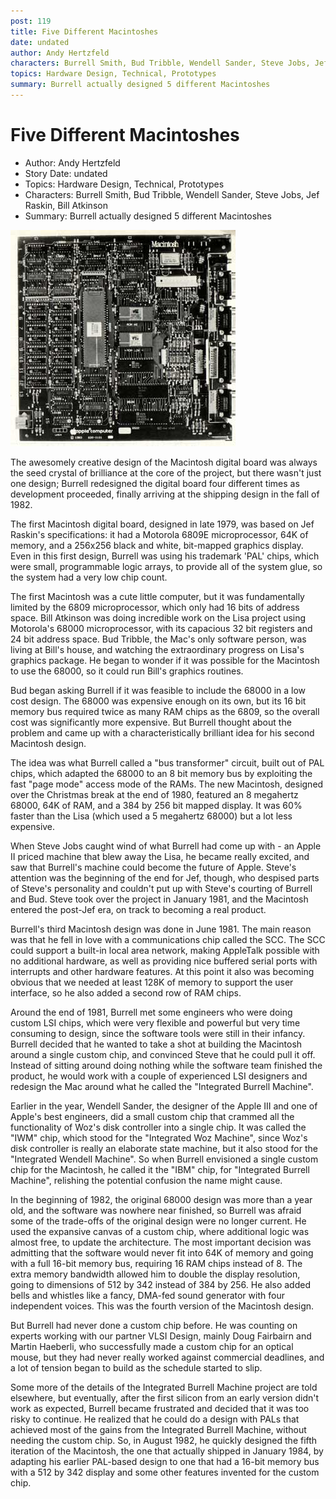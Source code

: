 ```yaml
---
post: 119
title: Five Different Macintoshes
date: undated
author: Andy Hertzfeld
characters: Burrell Smith, Bud Tribble, Wendell Sander, Steve Jobs, Jef Raskin, Bill Atkinson
topics: Hardware Design, Technical, Prototypes
summary: Burrell actually designed 5 different Macintoshes
---
```


# Five Different Macintoshes
* Author: Andy Hertzfeld
* Story Date: undated
* Topics: Hardware Design, Technical, Prototypes
* Characters: Burrell Smith, Bud Tribble, Wendell Sander, Steve Jobs, Jef Raskin, Bill Atkinson
* Summary: Burrell actually designed 5 different Macintoshes

![The final version of the Mac digital board](images/Macintosh/mac_digital_board.jpg) 
    
The awesomely creative design of the Macintosh digital board was always the seed crystal of brilliance at the core of the project,  but there wasn't just one design; Burrell redesigned the digital board four different times as development proceeded, finally arriving at the shipping design in the fall of 1982.

The first Macintosh digital board, designed in late 1979, was based on Jef Raskin's specifications: it had a Motorola 6809E microprocessor, 64K of memory, and a 256x256 black and white, bit-mapped graphics display.  Even in this first design, Burrell was using his trademark 'PAL' chips, which were small, programmable logic arrays, to provide all of the system glue, so the system had a very low chip count.

The first Macintosh was a cute little computer, but it was fundamentally limited by the 6809 microprocessor, which only had 16 bits of address space.  Bill Atkinson was doing incredible work on the Lisa project using Motorola's 68000 microprocessor, with its capacious 32 bit registers and 24 bit address space.  Bud Tribble, the Mac's only software person, was living at Bill's house, and watching the extraordinary progress on Lisa's graphics package.  He began to wonder if it was possible for the Macintosh to use the 68000, so it could run Bill's graphics routines.

Bud began asking Burrell if it was feasible to include the 68000 in a low cost design.  The 68000 was expensive enough on its own, but its 16 bit memory bus required twice as many RAM chips as the 6809, so the overall cost was significantly more expensive.  But Burrell thought about the problem and came up with a characteristically brilliant idea for his second Macintosh design.

The idea was what Burrell called a "bus transformer" circuit, built out of PAL chips, which adapted the 68000 to an 8 bit memory bus by exploiting the fast "page mode" access mode of the RAMs.  The new Macintosh, designed over the Christmas break at the end of 1980, featured an 8 megahertz 68000, 64K of RAM, and a 384 by 256 bit mapped display.  It was 60% faster than the Lisa (which used a 5 megahertz 68000) but a lot less expensive.

When Steve Jobs caught wind of what Burrell had come up with - an Apple II priced machine that blew away the Lisa, he became really excited, and saw that Burrell's machine could become the future of Apple.  Steve's attention was the beginning of the end for Jef, though, who despised parts of Steve's personality and couldn't put up with Steve's courting of Burrell and Bud.  Steve took over the project in January 1981,  and the Macintosh entered the post-Jef era, on track to becoming a real product.

Burrell's third Macintosh design was done in June 1981.  The main reason was that he fell in love with a communications chip called the SCC.  The SCC could support a built-in local area network, making AppleTalk possible with no additional hardware, as well as providing nice buffered serial ports with interrupts and other hardware features.  At this point it also was becoming obvious that we needed at least 128K of memory to support the user interface, so he also added a second row of RAM chips.

Around the end of 1981, Burrell met some engineers who were doing custom LSI chips, which were very flexible and powerful but very time consuming to design, since the software tools were still in their infancy.  Burrell decided that he wanted to take a shot at building the Macintosh around a single custom chip, and convinced Steve that he could pull it off.   Instead of sitting around doing nothing while the software team finished the product, he would work with a couple of experienced LSI designers and redesign the Mac around what he called the "Integrated Burrell Machine".

Earlier in the year, Wendell Sander, the designer of the Apple III and one of Apple's best engineers, did a small custom chip that crammed all the functionality of Woz's disk controller into a single chip. It was called the "IWM" chip, which stood for the "Integrated Woz Machine", since Woz's disk controller is really an elaborate state machine, but it also stood for the "Integrated Wendell Machine". So when Burrell envisioned a single custom chip for the Macintosh, he called it the "IBM" chip, for "Integrated Burrell Machine", relishing the potential confusion the name might cause.

In the beginning of 1982, the original 68000 design was more than a year old, and the software was nowhere near finished, so Burrell was afraid some of the trade-offs of the original design were no longer current.  He used the expansive canvas of a custom chip, where additional logic was almost free, to update the architecture.   The most important decision was admitting that the software would never fit into 64K of memory and going with a full 16-bit memory bus, requiring 16 RAM chips instead of 8.  The extra memory bandwidth allowed him to double  the display resolution, going to dimensions of 512 by 342 instead of 384 by 256.  He also added bells and whistles like a fancy, DMA-fed sound generator with four independent voices.  This was the fourth version of the Macintosh design.

But Burrell had never done a custom chip before.  He was counting on experts working with our partner VLSI Design, mainly Doug Fairbairn and Martin Haeberli, who successfully made a custom chip for an optical mouse, but they had never really worked against commercial deadlines, and a lot of tension began to build as the schedule started to slip.

Some more of the details of the Integrated Burrell Machine project are told elsewhere, but eventually, after the first silicon from an early version didn't work as expected, Burrell became frustrated and decided that it was too risky to continue.  He realized that he could do a design with PALs that achieved most of the gains from the Integrated Burrell Machine, without needing the custom chip.  So, in August 1982, he quickly designed the fifth iteration of the Macintosh, the one that actually shipped in January 1984, by adapting his earlier PAL-based design to one that had a 16-bit memory bus with a 512 by 342 display and some other features invented for the custom chip.